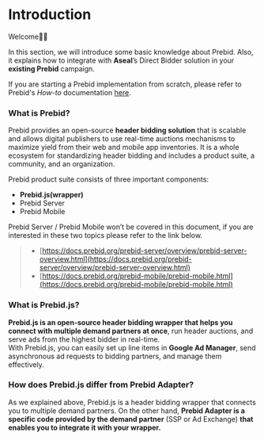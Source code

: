 # Introduction

Welcome👋🏼

In this section, we will introduce some basic knowledge about Prebid. Also, it explains how to integrate with **Aseal**’s Direct Bidder solution in your **existing Prebid** campaign.&#x20;

If you are starting a Prebid implementation from scratch, please refer to Prebid's _How-to_ documentation [here](http://prebid.org/overview/intro.html).&#x20;

### What is Prebid?

Prebid provides an open-source **header bidding solution** that is scalable and allows digital publishers to use real-time auctions mechanisms to maximize yield from their web and mobile app inventories. It is a whole ecosystem for standardizing header bidding and includes a product suite, a community, and an organization.

Prebid product suite consists of three important components:

* **Prebid.js(wrapper)**
* Prebid Server
* Prebid Mobile

Prebid Server / Prebid Mobile won’t be covered in this document, if you are interested in these two topics please refer to the link below.

> * [https://docs.prebid.org/prebid-server/overview/prebid-server-overview.html](https://docs.prebid.org/prebid-server/overview/prebid-server-overview.html)
> * [https://docs.prebid.org/prebid-mobile/prebid-mobile.html](https://docs.prebid.org/prebid-mobile/prebid-mobile.html)

### What is **Prebid.js?**

**Prebid.js is an open-source header bidding wrapper that helps you connect with multiple demand partners at once**, run header auctions, and serve ads from the highest bidder in real-time. \
With Prebid.js, you can easily set up line items in **Google Ad Manager**, send asynchronous ad requests to bidding partners, and manage them effectively.

### How does Prebid.js differ from **Prebid Adapter**?

As we explained above, Prebid.js is a header bidding wrapper that connects you to multiple demand partners. On the other hand, **Prebid Adapter is a specific code provided by the demand partner** (SSP or Ad Exchange) **that enables you to integrate it with your wrapper.**&#x20;
